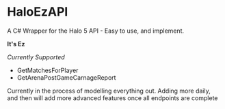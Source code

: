 # HaloEzAPI
A C# Wrapper for the Halo 5 API - Easy to use, and implement. 

**It's Ez**

*Currently Supported*

- GetMatchesForPlayer
- GetArenaPostGameCarnageReport

Currently in the process of modelling everything out. Adding more daily, and then will add more advanced features once all endpoints are complete
